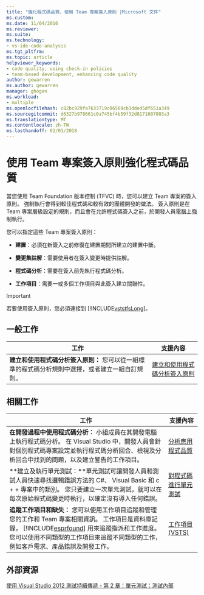 ```yaml
---
title: "強化程式碼品質，使用 Team 專案簽入原則 |Microsoft 文件"
ms.custom: 
ms.date: 11/04/2016
ms.reviewer: 
ms.suite: 
ms.technology:
- vs-ide-code-analysis
ms.tgt_pltfrm: 
ms.topic: article
helpviewer_keywords:
- code quality, using check-in policies
- team-based development, enhancing code quality
author: gewarren
ms.author: gewarren
manager: ghogen
ms.workload:
- multiple
ms.openlocfilehash: c82bc929fa7633719c06569cb3dded5df651a349
ms.sourcegitcommit: d6327b978661c0a745bf4b59f32d8171607803a3
ms.translationtype: MT
ms.contentlocale: zh-TW
ms.lasthandoff: 02/01/2018
---
```

# <a name="enhancing-code-quality-with-team-project-check-in-policies"></a>使用 Team 專案簽入原則強化程式碼品質

當您使用 Team Foundation 版本控制 (TFVC) 時，您可以建立 Team 專案的簽入原則。 強制執行會得到較佳程式碼和較有效的團體開發的做法。 簽入原則是在 Team 專案層級設定的規則，而且會在允許程式碼簽入之前，於開發人員電腦上強制執行。

您可以指定這些 Team 專案簽入原則：

- **建置**：必須在新簽入之前修復在建置期間所建立的建置中斷。

- **變更集註解**：需要使用者在簽入變更時提供註解。

- **程式碼分析**：需要在簽入前先執行程式碼分析。

- **工作項目**：需要一或多個工作項目與此簽入建立關聯性。

> [!IMPORTANT]
> 若要使用簽入原則，您必須連接到 [!INCLUDE[vststfsLong](../code-quality/includes/vststfslong_md.md)]。

## <a name="common-tasks"></a>一般工作

|工作|支援內容|
|----------|------------------------|
|**建立和使用程式碼分析簽入原則：** 您可以從一組標準的程式碼分析規則中選擇，或者建立一組自訂規則。|[建立和使用程式碼分析簽入原則](../code-quality/creating-and-using-code-analysis-check-in-policies.md)|

## <a name="related-tasks"></a>相關工作

|工作|支援內容|
|----------|------------------------|
|**在開發過程中使用程式碼分析：** 小組成員在其開發電腦上執行程式碼分析。 在 Visual Studio 中，開發人員會針對個別程式碼專案設定並執行程式碼分析回合、檢視及分析回合中找到的問題，以及建立警告的工作項目。|[分析應用程式品質](../code-quality/analyzing-application-quality-by-using-code-analysis-tools.md)|
|**建立及執行單元測試：**單元測試可讓開發人員和測試人員快速尋找邏輯錯誤方法的 C#、 Visual Basic 和 c + + 專案中的類別。 您只要建立一次單元測試，就可以在每次原始程式碼變更時執行，以確定沒有導入任何錯誤。|[對程式碼進行單元測試](../test/unit-test-your-code.md)|
|**追蹤工作項目和缺失：** 您可以使用工作項目追蹤和管理您的工作和 Team 專案相關資訊。 工作項目是資料庫記錄， [!INCLUDE[esprfound](../code-quality/includes/esprfound_md.md)] 用來追蹤指派和工作進度。 您可以使用不同類型的工作項目來追蹤不同類型的工作，例如客戶需求、產品錯誤及開發工作。|[工作項目 (VSTS)](/vsts/work/work-items/index)|

## <a name="external-resources"></a>外部資源

[使用 Visual Studio 2012 測試持續傳遞 - 第 2 章：單元測試：測試內部](http://go.microsoft.com/fwlink/?LinkID=255188)